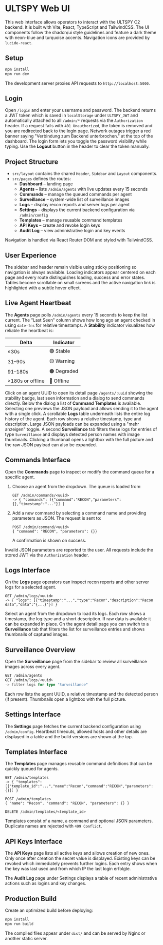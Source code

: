 # ULTSPY Web UI

This web interface allows operators to interact with the ULTSPY C2 backend. It is built with Vite, React, TypeScript and TailwindCSS. The UI components follow the shadcn/ui style guidelines and feature a dark theme with neon-blue and turquoise accents. Navigation icons are provided by `lucide-react`.

## Setup

```bash
npm install
npm run dev
```

The development server proxies API requests to `http://localhost:5000`.

## Login

Open `/login` and enter your username and password. The backend returns a JWT
token which is saved in `localStorage` under `ULTSPY_JWT` and automatically
attached to all `/admin/*` requests via the `Authorization` header. If a request
fails with `401 Unauthorized`, the token is removed and you are redirected back
to the login page. Network outages trigger a red banner saying "Verbindung zum
Backend unterbrochen." at the top of the dashboard. The login form lets you
toggle the password visibility while typing.
Use the **Logout** button in the header to clear the token manually.

## Project Structure

- `src/layout` contains the shared `Header`, `Sidebar` and `Layout` components.
- `src/pages` defines the routes:
  - **Dashboard** – landing page
  - **Agents** – lists `/admin/agents` with live updates every 15 seconds
  - **Commands** – manage the queued commands per agent
  - **Surveillance** – system-wide list of surveillance images
  - **Logs** – display recon reports and server logs per agent
  - **Settings** – displays the current backend configuration via `/admin/config`
  - **Templates** – manage reusable command templates
  - **API Keys** – create and revoke login keys
  - **Audit Log** – view administrative login and key events

Navigation is handled via React Router DOM and styled with TailwindCSS.

## User Experience

The sidebar and header remain visible using sticky positioning so navigation is
always available. Loading indicators appear centered on each page and every
route distinguishes loading, success and error states. Tables become scrollable
on small screens and the active navigation link is highlighted with a subtle
hover effect.

## Live Agent Heartbeat

The **Agents** page polls `/admin/agents` every 15 seconds to keep the list
current. The "Last Seen" column shows how long ago an agent checked in
using `date-fns` for relative timestamps. A **Stability** indicator visualizes
how reliable the heartbeat is:

| Delta | Indicator |
| ----- | --------- |
| ≤30s  | 🟢 Stable |
| 31–90s| 🟡 Warning |
| 91–180s| 🟠 Degraded |
| >180s or offline | 🔴 Offline |

Click on an agent UUID to open its detail page `/agents/:uuid` showing the
stability badge, last seen information and a dialog to send commands directly.
Below the dialog a list of **Command Templates** is available. Selecting one
previews the JSON payload and allows sending it to the agent with a single
click.  A scrollable **Logs** table underneath lists the entire log history of
the agent. Each row shows a relative timestamp, type and description. Large JSON
payloads can be expanded using a "mehr anzeigen" toggle. A second **Surveillance**
tab filters these logs for entries of type `Surveillance` and displays detected
person names with image thumbnails. Clicking a thumbnail opens a lightbox with
the full picture and the raw JSON payload can also be expanded.

## Commands Interface

Open the **Commands** page to inspect or modify the command queue for a specific agent.

1. Choose an agent from the dropdown. The queue is loaded from:
   ```
   GET /admin/commands/<uuid>
   -> { "commands": [{"command":"RECON","parameters":{},"timestamp":"..."}] }
   ```
2. Add a new command by selecting a command name and providing parameters as JSON. The request is sent to:
   ```
   POST /admin/command/<uuid>
   { "command": "RECON", "parameters": {}}
   ```
   A confirmation is shown on success.

Invalid JSON parameters are reported to the user. All requests include the stored JWT via the `Authorization` header.

## Logs Interface

On the **Logs** page operators can inspect recon reports and other server logs for a selected agent.

```
GET /admin/logs/<uuid>
-> { "logs": [{"timestamp":"...","type":"Recon","description":"Recon data","data":"{...}"}] }
```

Select an agent from the dropdown to load its logs. Each row shows a timestamp, the log type and a short description. If raw data is available it can be expanded in place.
On the agent detail page you can switch to a **Surveillance** tab that filters the list for surveillance entries and shows thumbnails of captured images.

## Surveillance Overview

Open the **Surveillance** page from the sidebar to review all surveillance images across every agent.

```typescript
GET /admin/agents
GET /admin/logs/<uuid>
-> filter logs for type "Surveillance"
```

Each row lists the agent UUID, a relative timestamp and the detected person (if present). Thumbnails open a lightbox with the full picture.

## Settings Interface

The **Settings** page fetches the current backend configuration using `/admin/config`.
Heartbeat timeouts, allowed hosts and other details are displayed in a table and the build versions are shown at the top.

## Templates Interface

The **Templates** page manages reusable command definitions that can be quickly
queued for agents.

```
GET /admin/templates
-> { "templates": [{"template_id":"...","name":"Recon","command":"RECON","parameters":{}}] }

POST /admin/templates
{ "name": "Recon", "command": "RECON", "parameters": {} }

DELETE /admin/templates/<template_id>
```

Templates consist of a name, a command and optional JSON parameters. Duplicate
names are rejected with `409 Conflict`.

## API Keys Interface

The **API Keys** page lists all active keys and allows creation of new ones.
Only once after creation the secret value is displayed. Existing keys can be
revoked which immediately prevents further logins. Each entry shows when the key was last used and from which IP the last login erfolgte.

The **Audit Log** page under Settings displays a table of recent administrative actions such as logins and key changes.

## Production Build

Create an optimized build before deploying:

```bash
npm install
npm run build
```

The compiled files appear under `dist/` and can be served by Nginx or another static server.
